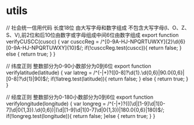 # utils

// 社会统一信用代码 长度18位 由大写字母和数字组成 不包含大写字母(I、O、Z、S、V),前2位和后10位由数字或字母组成中间6位由数字组成
export function verifyCUSCC(cuscc) {
  var cusccReg = /^[0-9A-HJ-NPQRTUWXY]{2}\d{6}[0-9A-HJ-NPQRTUWXY]{10}$/;
  if(!cusccReg.test(cuscc)){
      return false;
  } else {
      return true;
  }
}

// 纬度正则 整数部分为0-90小数部分为0到6位
export function verifylatitude(latitude) {
  var latreg = /^(\-|\+)?([0-8]?\d{1}\.\d{0,6}|90\.0{0,6}|[0-8]?\d{1}|90)$/;
  if(!latreg.test(latitude)){
      return false;
  } else {
      return true;
  }
}

// 经度正则 整数部分为0-180小数部分为0到6位
export function verifylongitude(longitude) {
  var longreg = /^(\-|\+)?(((\d|[1-9]\d|1[0-7]\d|0{1,3})\.\d{0,6})|(\d|[1-9]\d|1[0-7]\d|0{1,3})|180\.0{0,6}|180)$/;
  if(!longreg.test(longitude)){
      return false;
  }else {
      return true;
  }
}
